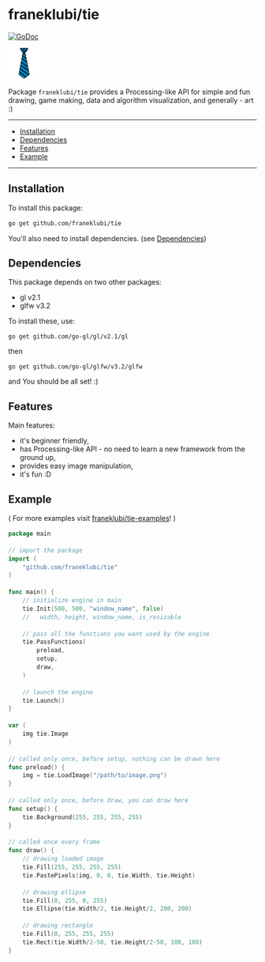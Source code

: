 # franeklubi/tie

[![GoDoc](https://godoc.org/github.com/franeklubi/tie?status.svg)](https://godoc.org/github.com/franeklubi/tie)

![logo](assets/tie_logo_64.png)

Package `franeklubi/tie` provides a Processing-like API for simple and fun drawing,
game making, data and algorithm visualization, and generally - art :)

---

* [Installation](#installation)
* [Dependencies](#dependencies)
* [Features](#features)
* [Example](#example)

---

## Installation

To install this package:

```sh
go get github.com/franeklubi/tie
```

You'll also need to install dependencies. (see [Dependencies](#dependencies))

## Dependencies

This package depends on two other packages:
* gl v2.1
* glfw v3.2

To install these, use:
```
go get github.com/go-gl/gl/v2.1/gl
```
then
```
go get github.com/go-gl/glfw/v3.2/glfw
```
and You should be all set! :)

## Features

Main features:
* it's beginner friendly,
* has Processing-like API - no need to learn a new framework from the ground up,
* provides easy image manipulation,
* it's fun :D

## Example

( For more examples visit [franeklubi/tie-examples](https://github.com/franeklubi/tie-examples/)! )

```go
package main

// import the package
import (
    "github.com/franeklubi/tie"
)

func main() {
    // initialize engine in main
    tie.Init(500, 500, "window_name", false)
    //   width, height, window_name, is_resizable

    // pass all the functions you want used by the engine
    tie.PassFunctions(
        preload,
        setup,
        draw,
    )

    // launch the engine
    tie.Launch()
}

var (
    img tie.Image
)

// called only once, before setup, nothing can be drawn here
func preload() {
    img = tie.LoadImage("/path/to/image.png")
}

// called only once, before draw, you can draw here
func setup() {
    tie.Background(255, 255, 255, 255)
}

// called once every frame
func draw() {
    // drawing loaded image
    tie.Fill(255, 255, 255, 255)
    tie.PastePixels(img, 0, 0, tie.Width, tie.Height)

    // drawing ellipse
    tie.Fill(0, 255, 0, 255)
    tie.Ellipse(tie.Width/2, tie.Height/2, 200, 200)

    // drawing rectangle
    tie.Fill(0, 255, 255, 255)
    tie.Rect(tie.Width/2-50, tie.Height/2-50, 100, 100)
}
```

